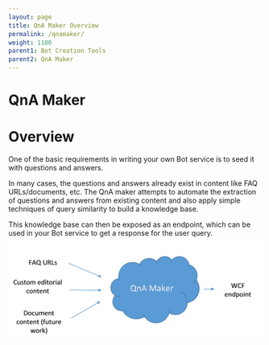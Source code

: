 ```yaml
---
layout: page
title: QnA Maker Overview
permalink: /qnamaker/
weight: 1100
parent1: Bot Creation Tools
parent2: QnA Maker
---
```


# QnA Maker

# Overview

One of the basic requirements in writing your own Bot service is to seed it with questions and answers.

In many cases, the questions and answers already exist in content like FAQ URLs/documents, etc. The QnA maker attempts to automate the extraction of questions and answers from existing content and also apply simple techniques of query similarity to build a knowledge base.

This knowledge base can then be exposed as an endpoint, which can be used in your Bot service to get a response for the user query.
![System Overview of the Bot Framework](/images/qnamaker-overview.png)
